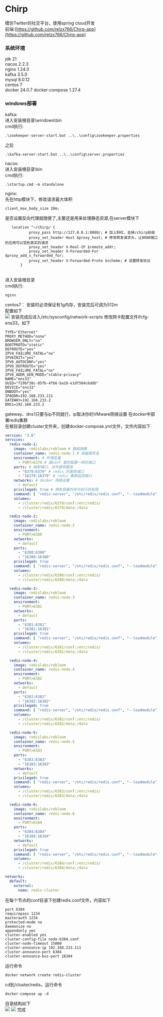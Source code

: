 # Chirp

模仿Twitter的社交平台，使用spring cloud开发<br>
前端:[https://github.com/relzx766/Chirp-app](https://github.com/relzx766/Chirp-app)

### 系统环境

jdk 21<br>
nacos 2.2.3 <br>
nginx 1.24.0 <br>
kafka 3.5.0 <br>
mysql 8.0.12<br>
centos 7<br>
docker 24.0.7
docker-compose 1.27.4
### windows部署

kafka:<br>
进入安装根目录\windows\bin<br>
cmd执行:

```shell
.\zookeeper-server-start.bat ..\..\config\zookeeper.properties
```

之后

```shell
.\kafka-server-start.bat ..\..\config\server.properties
```

nacos:<br>
进入安装根目录\bin<br>
cmd执行:

```shell
.\startup.cmd -m standalone
```

nginx:<br>
先在http模块下，修改请求最大体积

```
client_max_body_size 20m;
```

是否设置反向代理就随便了,主要还是用来处理静态资源,在server模块下

```
   location ^~/chirp/ {
           proxy_pass http://127.0.0.1:8080/; # 加上斜杠，去掉/chirp前缀
           proxy_set_header Host $proxy_host; # 修改转发请求头，让8080端口的应用可以受到真实的请求
           proxy_set_header X-Real-IP $remote_addr;
           proxy_set_header X-Forwarded-For $proxy_add_x_forwarded_for;
           proxy_set_header X-Forwarded-Proto $scheme; # 设置转发协议
       }
```

<br>
进入安装根目录<br>
cmd执行:

```shell
nginx
```

centos7：
安装时必须保证有1g内存，安装完后可调为512m<br>
配置如下<br>
![](./docs/centos7-1.png)
安装完成后进入/etc/sysconfig/network-scripts
修改网卡配置文件ifcfg-ens33，如下

```properties
TYPE="Ethernet"
PROXY_METHOD="none"
BROWSER_ONLY="no"
BOOTPROTO="static"
DEFROUTE="yes"
IPV4_FAILURE_FATAL="no"
IPV6INIT="yes"
IPV6_AUTOCONF="yes"
IPV6_DEFROUTE="yes"
IPV6_FAILURE_FATAL="no"
IPV6_ADDR_GEN_MODE="stable-privacy"
NAME="ens33"
UUID="f29bf30c-05fb-4f66-ba18-e1df504c6ddb"
DEVICE="ens33"
ONBOOT="yes"
IPADDR=192.168.233.111
GATEWAY=192.168.233.2
DNS1=192.168.233.2
```

gateway、dns1只要与ip不同就行，ip取决你的VMware网络设置
在docker中部署redis集群<br>
在根目录创建cluster文件夹，创建docker-compose.yml文件，文件内容如下

```yaml
version: "3.6"
services:
  redis-node-1:
    image: redislabs/rebloom # 基础镜像
    container_name: redis-node-1 # 容器服务名
    environment: # 环境变量
      - PORT=6379 # 跟conf 里的配置一样的端口
    ports: # 映射端口，对外提供服务
      - "6379:6379" # redis 的服务端口
      - "16379:16379" # redis 集群监控端口
    networks: # docker 网络设置
      - default
    privileged: true # 拥有容器内命令执行的权限
    command: [ "redis-server", "/etc/redis/redis.conf", "--loadmodule", "/usr/lib/redis/modules/redisbloom.so" ]
    volumes:
      - /cluster/redis/6379/conf:/etc/redis/
      - /cluster/redis/6379/data:/data

  redis-node-2:
    image: redislabs/rebloom
    container_name: redis-node-2
    environment:
      - PORT=6380
    networks:
      - default
    ports:
      - "6380:6380"
      - "16380:16380"
    privileged: true
    command: [ "redis-server", "/etc/redis/redis.conf", "--loadmodule", "/usr/lib/redis/modules/redisbloom.so" ]
    volumes:
      - /cluster/redis/6380/conf:/etc/redis/
      - /cluster/redis/6380/data:/data

  redis-node-3:
    image: redislabs/rebloom
    container_name: redis-node-3
    environment:
      - PORT=6381
    networks:
      - default
    ports:
      - "6381:6381"
      - "16381:16381"
    privileged: true
    command: [ "redis-server", "/etc/redis/redis.conf", "--loadmodule", "/usr/lib/redis/modules/redisbloom.so" ]
    volumes:
      - /cluster/redis/6381/conf:/etc/redis/
      - /cluster/redis/6381/data:/data

  redis-node-4:
    image: redislabs/rebloom
    container_name: redis-node-4
    environment:
      - PORT=6382
    networks:
      - default
    ports:
      - "6382:6382"
      - "16382:16382"
    privileged: true
    command: [ "redis-server", "/etc/redis/redis.conf", "--loadmodule", "/usr/lib/redis/modules/redisbloom.so" ]
    volumes:
      - /cluster/redis/6382/conf:/etc/redis/
      - /cluster/redis/6382/data:/data

  redis-node-5:
    image: redislabs/rebloom
    container_name: redis-node-5
    environment:
      - PORT=6383
    ports:
      - "6383:6383"
      - "16383:16383"
    networks:
      - default
    privileged: true
    command: [ "redis-server", "/etc/redis/redis.conf", "--loadmodule", "/usr/lib/redis/modules/redisbloom.so" ]
    volumes:
      - /cluster/redis/6383/conf:/etc/redis/
      - /cluster/redis/6383/data:/data

  redis-node-6:
    image: redislabs/rebloom
    container_name: redis-node-6
    environment:
      - PORT=6384
    ports:
      - "6384:6384"
      - "16384:16384"
    networks:
      - default
    privileged: true
    command: [ "redis-server", "/etc/redis/redis.conf", "--loadmodule", "/usr/lib/redis/modules/redisbloom.so" ]
    volumes:
      - /cluster/redis/6384/conf:/etc/redis/
      - /cluster/redis/6384/data:/data

networks:
  default:
    external:
      name: redis-cluster
```

在每个节点的conf目录下创建redis.conf文件，内容如下

```properties
port 6384
requirepass 1234
masterauth 1234
protected-mode no
daemonize no
appendonly yes
cluster-enabled yes
cluster-config-file node-6384.conf
cluster-node-timeout 15000
cluster-announce-ip 192.168.233.111
cluster-announce-port 6384
cluster-announce-bus-port 16384

```

运行命令

```shell
docker network create redis-cluster
```

cd到/cluster/redis，运行命令

```shell
docker-compose up -d
```

目录结构如下<br>
![](./docs/redis-cluster-1.png)
![](./docs/redis-cluster-2.png)
完成<br>